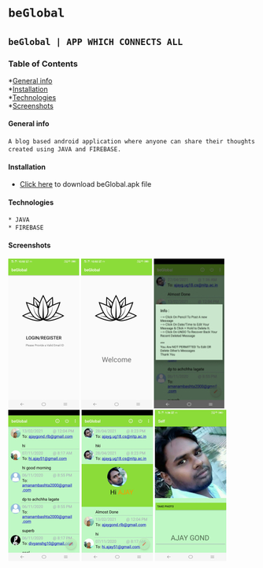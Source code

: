 # `beGlobal`
## `beGlobal | APP WHICH CONNECTS ALL`
### Table of Contents
*[General info](#General-info)<br>
*[Installation](#Install)<br>
*[Technologies](#Technologies)<br>
*[Screenshots](#Screenshots)<br>


#### General info
```
A blog based android application where anyone can share their thoughts created using JAVA and FIREBASE.
```

#### Installation
* [Click here](https://github.com/ajayg51/MessageApp/blob/master/app/install/beGlobal.apk?raw=true) to download beGlobal.apk file


#### Technologies
```
* JAVA
* FIREBASE

```



#### Screenshots

![Login/Register](./images/1.jpg "Login/Register ")
![Welcome](./images/2.jpg "Welcome ")
![Info](./images/3.jpg "Info ")
![Blog](./images/4.jpg "Blog ")
![Profile](./images/5.jpg "Profile ")
![Self](./images/7.jpg "Self")


